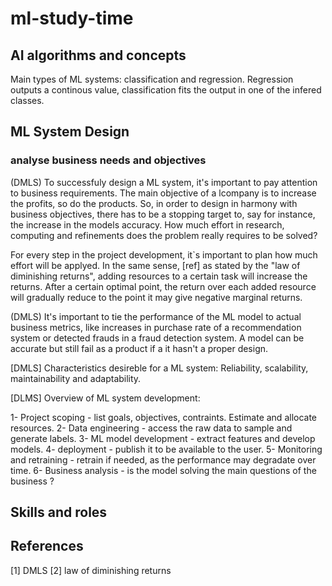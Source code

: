# ml-study-time


## AI algorithms and concepts 

Main types of ML systems: classification and regression. Regression outputs a continous value, classification fits the output in one of the infered classes. 

## ML System Design

### analyse business needs and objectives

(DMLS) To successfuly design a ML system, it's important to pay attention to business requirements. The main objective of a lcompany is to increase the profits, so do the products. So, in order to design in harmony with business objectives, there has to be a stopping target to, say for instance, the increase in the models accuracy. How much effort in research, computing and refinements does the problem really requires to be solved? 

For every step in the project development, it`s important to plan how much effort will be applyed. In the same sense, [ref] as stated by the "law of diminishing returns", adding resources to a certain task will increase the returns. After a certain optimal point, the return over each added resource will gradually reduce to the point it may give negative marginal returns.

(DMLS) It's important to tie the performance of the ML model to actual business metrics, like increases in purchase rate of a recommendation system or detected frauds in a fraud detection system. A model can be accurate but still fail as a product if a it hasn't a proper design.

[DMLS] Characteristics desireble for a ML system: Reliability, scalability, maintainability and adaptability.

[DLMS] Overview of ML system development:

1- Project scoping - list goals, objectives, contraints. Estimate and allocate resources. 
2- Data engineering - access the raw data to sample and generate labels.
3- ML model development - extract features and develop models.
4- deployment - publish it to be available to the user.
5- Monitoring and retraining - retrain if needed, as the performance may degradate over time.
6- Business analysis - is the model solving the main questions of the business ? 







## Skills and roles 





## References

[1] DMLS
[2] law of diminishing returns
